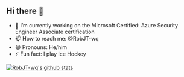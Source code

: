 ## Hi there 👋

<!--
**RobJT-wq/RobJT-wq** is a ✨ _special_ ✨ repository because its `README.md` (this file) appears on your GitHub profile.

Here are some ideas to get you started:
-->

- 🔭 I’m currently working on the Microsoft Certified: Azure Security Engineer Associate certification
- 📫 How to reach me: @RobJT-wq
- 😄 Pronouns: He/him
- ⚡ Fun fact: I play Ice Hockey

[![RobJT-wq's github stats](https://github-readme-stats.vercel.app/api?username=RobJT-wq&theme=dark)](https://github.com/RobJT-wq/github-readme-stats)

